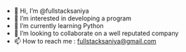 - 👋 Hi, I’m @fullstacksaniya
- 👀 I’m interested in developing a program
- 🌱 I’m currently learning Python
- 💞️ I’m looking to collaborate on a well reputated company
- 📫 How to reach me : fullstacksaniya@gmail.com

<!---
fullstacksaniya/fullstacksaniya is a ✨ special ✨ repository because its `README.md` (this file) appears on your GitHub profile.
You can click the Preview link to take a look at your changes.
--->
